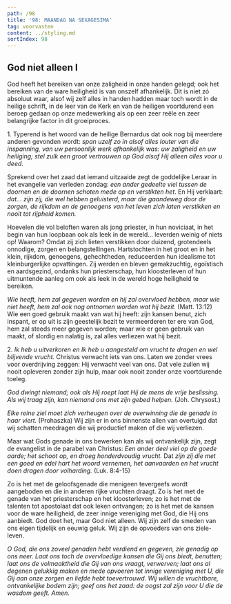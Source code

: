 ```yaml
---
path: /98
title: '98: MAANDAG NA SEXAGESIMA'
tag: voorvasten
content: ../styling.md
sortIndex: 98
---
```


## God niet alleen I

God heeft het bereiken van onze zaligheid in onze handen gelegd; ook het bereiken van de ware heiligheid is van onszelf afhankelijk. Dit is niet zó absoluut waar, alsof wij zelf alles in handen hadden maar toch wordt in de heilige schrift, in de leer van de Kerk en van de heiligen voortdurend een beroep gedaan op onze medewerking als op een zeer reële en zeer belangrijke factor in dit groeiproces.

1\. Typerend is het woord van de heilige Bernardus dat ook nog bij meerdere anderen gevonden wordt: _span uzelf zo in alsof alles louter van die inspanning, van uw persoonlijk werk afhankelijk was: uw zaligheid en uw heiliging; stel zulk een groot vertrouwen op God alsof Hij alleen alles voor u deed_.

Sprekend over het zaad dat iemand uitzaaide zegt de goddelijke Leraar in het evangelie van verleden zondag: _een ander gedeelte viel tussen de doornen en de doornen schoten mede op en verstikten het_. En Hij verklaart: _dat... zijn zij, die wel hebben geluisterd, maar die gaandeweg door de zorgen, de rijkdom en de genoegens van het leven zich laten verstikken en nooit tot rijpheid komen._

Hoevelen die vol beloften waren als jong priester, in hun noviciaat, in het begin van hun loopbaan ook als leek in de wereld... leverden weinig of niets op! Waarom? Omdat zij zich lieten verstikken door duizend, grotendeels onnodige, zorgen en belangstellingen. Hartstochten in het groot en in het klein, rijkdom, genoegens, gehechtheden, reduceerden hun idealisme tot kleinburgerlijke opvattingen. Zij werden en bleven gemakzuchtig, egoïstisch en aardsgezind, ondanks hun priesterschap, hun kloosterleven of hun uitmuntende aanleg om ook als leek in de wereld hoge heiligheid te bereiken.

_Wie heeft, hem zal gegeven worden en hij zal overvloed hebben, maar wie niet heeft, hem zal ook nog ontnomen worden wat hij bezit._ (Matt. 13:12) Wie een goed gebruik maakt van wat hij heeft: zijn kansen benut, zich inspant, er op uit is zijn geestelijk bezit te vermeerderen ter ere van God, hem zal steeds meer gegeven worden; maar wie er geen gebruik van maakt, of slordig en nalatig is, zal alles verliezen wat hij bezit.

2\. _Ik heb u uitverkoren en Ik heb u aangesteld om vrucht te dragen en wel blijvende vrucht._ Christus verwacht iets van ons. Laten we zonder vrees voor overdrijving zeggen: Hij verwacht veel van ons. Dat vele zullen wij nooit opleveren zonder zijn hulp, maar ook nooit zonder onze voortdurende toeleg.

_God dwingt niemand; ook als Hij roept laat Hij de mens de vrije beslissing._ _Als wij traag zijn, kan niemand ons met zijn gebed helpen._ (Joh. Chrysost.)

_Elke reine ziel moet zich verheugen over de overwinning die de genade in haar viert._ (Prohaszka) Wij zijn er in ons binnenste allen van overtuigd dat wij schatten meedragen die wij productief maken of die wij verliezen.

Maar wat Gods genade in ons bewerken kan als wij ontvankelijk zijn, zegt de evangelist in de parabel van Christus: _Een ander deel viel op de goede aarde; het schoot op, en droeg honderdvoudig vrucht._ Dat _zijn zij die met een goed en edel hart het woord vernemen, het aanvaarden en het vrucht doen dragen door volharding._ (Luk. 8:4-15)

Zo is het met de geloofsgenade die menigeen tevergeefs wordt aangeboden en die in anderen rijke vruchten draagt. Zo is het met de genade van het priesterschap en het kloosterleven; zo is het met de talenten tot apostolaat dat ook leken ontvangen; zo is het met de kansen voor de ware heiligheid, de zeer innige vereniging met God, die Hij ons aanbiedt. God doet het, maar God niet alleen. Wij zijn zelf de smeden van ons eigen tijdelijk en eeuwig geluk. Wij zijn de opvoeders van ons ziele-leven.

_O God, die ons zoveel genaden hebt verdiend en gegeven, zie genadig op ons neer. Laat ons toch de overvloedige kansen die Gij ons biedt, benutten; laat ons de volmaaktheid die Gij van ons vraagt, verwerven; laat ons al degenen gelukkig maken en mede opvoeren tot innige vereniging met U, die Gij aan onze zorgen en liefde hebt toevertrouwd. Wij willen de vruchtbare, ontvankelijke bodem zijn; geef ons het zaad: de oogst zal zijn voor U die de wasdom geeft. Amen._
